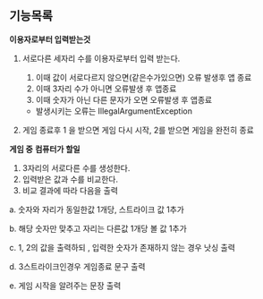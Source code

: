 ## 기능목록

**이용자로부터 입력받는것** 

1. 서로다른 세자리 수를 이용자로부터 입력 받는다.
    1. 이때 값이 서로다르지 않으면(같은수가있으면) 오류 발생후 앱 종료 
    2. 이때 3자리 수가 아니면 오류발생 후 앱종료 
    3. 이때 숫자가 아닌 다른 문자가 오면 오류발생 후 앱종료 
      *  발생시키는 오류는 IllegalArgumentException
    
2. 게임 종료후 1 을 받으면 게임 다시 시작, 2를 받으면 게임을 완전히 종료


**게임 중** 
**컴퓨터가 할일** 

1. 3자리의 서로다른 수를 생성한다. 
2. 입력받은 값과 수를 비교한다. 
3. 비교 결과에 따라 다음을 출력 

a. 숫자와 자리가 동일한값 1개당, 스트라이크 값 1추가 

b. 해당 숫자만 맞추고 자리는 다른값 1개당 볼 값 1추가

c. 1, 2의 값을 출력하되 , 입력한 숫자가 존재하지 않는 경우 낫싱 출력

d. 3스트라이크인경우 게임종료  문구 출력

e. 게임 시작을 알려주는 문장 출력
